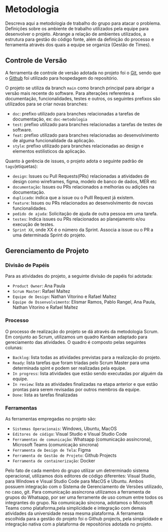 
# Metodologia

Descreva aqui a metodologia de trabalho do grupo para atacar o problema. Definições sobre os ambiente de trabalho utilizados pela  equipe para desenvolver o projeto. Abrange a relação de ambientes utilizados, a estrutura para gestão do código fonte, além da definição do processo e ferramenta através dos quais a equipe se organiza (Gestão de Times).

## Controle de Versão

A ferramenta de controle de versão adotada no projeto foi o
[Git](https://git-scm.com/), sendo que o [Github](https://github.com)
foi utilizado para hospedagem do repositório.

O projeto se utiliza da branch `main` como branch principal para abrigar a versão mais recente do software. Para alterações referentes a documentação, funcionalidades, testes e outros, os seguintes prefixos são utilizados para se criar novas branches:

- `doc`: prefixo utilizado para branches relacionadas a tarefas de documentação, ex: `doc-metodologia`
- `test`: prefixo utilizado para branches relacionadas a tarefas de testes de software.
- `feat`: prefixo utilizado para branches relacionadas ao desenvolvimento de alguma funcionalidade da aplicação.
- `style`: prefixo utilizado para branches relacionadas ao design e elementos estilisticos da aplicação.

Quanto à gerência de issues, o projeto adota o seguinte padrão de `tags`(etiquetas):

- `design`: Issues ou Pull Requests(PRs) relacionadas a atividades de design como wireframes, figma, modelo de banco de dados, MER etc
- `documentação`: Issues ou PRs relacionados a melhorias ou adições na documentação.
- `duplicado`: indica que a issue ou o Pulll Request já existem.
- `feature`: Issues ou PRs relacionados ao desenvolvimento de novcas funcionalidades.
- `pedido de ajuda`: Solicitação de ajuda de outra pessoa em uma tarefa.
- `testes`: Indica issues ou PRs relacionados ao planejamento e/ou execução de testes.
- `Sprint XX`, onde XX é o número da Sprint. Associa a issue ou o PR a uma determinada Sprint do projeto.

## Gerenciamento de Projeto

### Divisão de Papéis

Para as atividades do projeto, a seguinte divisão de papéis foi adotada:
- `Product Owner`: Ana Paula
- `Scrum Master`: Rafael Maltez
- `Equipe de Design`: Nathan Vitorino e Rafael Maltez
- `Equipe de Dssenvolvimento`: Elismar Ramos, Pablo Rangel, Ana Paula, Nathan Vitorino e Rafael Maltez

### Processo

O processo de realização do projeto se dá através da metodologia Scrum. Em conjunto ao Scrum, utilizamos um quadro Kanban adaptado para gereciamento das atividades. O quadro é composto pelas seguintes colunas:

- `Backlog`: lista todas as atividades previstas para a realização do projeto.
- `Ready`: lista tarefas que foram triadas pelo Scrum Master para uma determinada spint e podem ser realizadas pela equipe.
- `In progress`: lista atividades que estão sendo executadas por alguém da equipe.
- `In review`: lista as atividades finalizadas na etapa anterior e que estão prontas para serem revisadas por outros membros da equipe.
- `Done`: lista as tarefas finalizadas 

### Ferramentas

As ferramentas empregadas no projeto são:

- `Sistemas Operacionais`: Windows, Ubuntu, MacOS
- `Editores de código`:  Visual Studio e Visual Studio Code 
- `Ferramentas de comunicação`: Whatsapp (comunicação assíncrona), Microsoft Teams (comunicação sincrona)
- `Ferramenta de Design de Tela`: Figma
- `Ferramenta de Gestão de Projeto`: Github Projects
- `Ferramenta de containerização`: Docker

Pelo fato de cada membro do grupo utilizar um detrerminado sistema operacional, utilizamos dois editores de código diferentes: Visual Studio, para Windows e Visual Studio Code para MacOS e Ubuntu. Ambos possuem integração com o Sistema de Gerenciamento de Versões utilizado, no caso, git. Para comunicação assíncrona utilizamos a ferramenta de grupos do Whatsapp, por ser uma ferramente de uso comum entre todos os integrantes do grupo. Na comunicação síncrona, adotamos o Microsoft Teams como plataforma,pela simplicidade e integração com demais atividades da universidade nessa mesma plataforma. A ferramenta escolhida para a gestão do projeto foi o Github projects, pela simplicidade e integração nativa com a plataforma de repositórios adotada no projeto.
